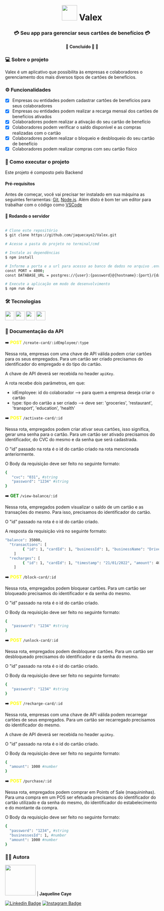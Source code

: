 <h1 align="center">
    <img  src="https://cdn.iconscout.com/icon/free/png-256/credit-card-2650080-2196542.png" width="50"> Valex
</h1>

<h3 align="center">
   💳 Seu app para gerenciar seus cartões de benefícios 💳
</h3>

<h4 align="center">
	🚧   Concluído 🚀 🚧
</h4>

### 💻 Sobre o projeto

Valex é um aplicativo que possibilita às empresas e colaboradores o gerenciamento dos mais diversos tipos de cartões de benefícios.

### ⚙️ Funcionalidades

- [x] Empresas ou entidades podem cadastrar cartões de benefícios para seus colaboradores
- [x] Empresas ou entidades podem realizar a recarga mensal dos cartões de benefícios ativados
- [x] Colaboradores podem realizar a ativação do seu cartão de benefício
- [x] Colaboradores podem verificar o saldo disponível e as compras realizadas com o cartão
- [x] Colaboradores podem realizar o bloqueio e desbloqueio do seu cartão de benefício
- [x] Colaboradores podem realizar compras com seu cartão físico

### 🚀 Como executar o projeto

Este projeto é composto pelo Backend

#### Pré-requisitos

Antes de começar, você vai precisar ter instalado em sua máquina as seguintes ferramentas:
[Git](https://git-scm.com), [Node.js](https://nodejs.org/en/). 
Além disto é bom ter um editor para trabalhar com o código como [VSCode](https://code.visualstudio.com/)

#### 🎲 Rodando o servidor

```bash

# Clone este repositório
$ git clone https://github.com/jaquecaye2/Valex.git

# Acesse a pasta do projeto no terminal/cmd

# Instale as dependências
$ npm install

# Informe a porta e a url para acesso ao banco de dados no arquivo .env
const PORT = 4000;
const DATABASE_URL = postgres://{user}:{password}@{hostname}:{port}/{database-name};

# Execute a aplicação em modo de desenvolvimento
$ npm run dev
```

### 🛠 Tecnologias

<img src="https://img.shields.io/badge/PostgreSQL-316192?style=for-the-badge&logo=postgresql&logoColor=white" height="30px"/> <img src="https://img.shields.io/badge/TypeScript-007ACC?style=for-the-badge&logo=typescript&logoColor=white" height="30px"/> <img src="https://img.shields.io/badge/Node.js-43853D?style=for-the-badge&logo=node.js&logoColor=white" height="30px"/> <img src="https://img.shields.io/badge/Express.js-404D59?style=for-the-badge&logo=express.js&logoColor=white" height="30px"/>

### 📄 Documentação da API

➡️ <span style="color:yellow"> **POST** </span> `/create-card/:idEmployee/:type`

Nessa rota, empresas com uma chave de API válida podem criar cartões para os seus empregados. Para um cartão ser criado precisamos do identificador do empregado e do tipo do cartão.

A chave de API deverá ser recebida no header `apiKey`.

A rota recebe dois parâmetros, em que: 
  - idEmployee: id do colaborador --> para quem a empresa deseja criar o cartão 
  - type: tipo do cartão a ser criado --> deve ser: 'groceries', 'restaurant', 'transport', 'education', 'health'

➡️ <span style="color:yellow"> **POST** </span> `/activate-card/:id`

Nessa rota, empregados podem criar ativar seus cartões, isso significa, gerar uma senha para o cartão. Para um cartão ser ativado precisamos do identificador, do CVC do mesmo e da senha que será cadastrada.

O "id" passado na rota é o id do cartão criado na rota mencionada anteriormente.

O Body da requisição deve ser feito no seguinte formato:

```bash
{
   "cvc": "031", #string
   "password": "1234" #string
}
```

➡️ <span style="color:green"> **GET** </span> `/view-balance/:id`

Nessa rota, empregados podem visualizar o saldo de um cartão e as transações do mesmo. Para isso, precisamos do identificador do cartão.

O "id" passado na rota é o id do cartão criado.

A resposta da requisição virá no seguinte formato:

```bash
"balance": 35000,
  "transactions": [
		{ "id": 1, "cardId": 1, "businessId": 1, "businessName": "DrivenEats", "timestamp": "22/01/2022", "amount": 5000 }
	]
  "recharges": [
		{ "id": 1, "cardId": 1, "timestamp": "21/01/2022", "amount": 40000 }
	]
```

➡️ <span style="color:yellow"> **POST** </span> `/block-card/:id`

Nessa rota, empregados podem bloquear cartões. Para um cartão ser bloqueado precisamos do identificador e da senha do mesmo.

O "id" passado na rota é o id do cartão criado.

O Body da requisição deve ser feito no seguinte formato:

```bash
{
   "password": "1234" #string
}
```

➡️ <span style="color:yellow"> **POST** </span> `/unlock-card/:id`

Nessa rota, empregados podem desbloquear cartões. Para um cartão ser desbloqueado precisamos do identificador e da senha do mesmo.

O "id" passado na rota é o id do cartão criado.

O Body da requisição deve ser feito no seguinte formato:

```bash
{
   "password": "1234" #string
}
```

➡️ <span style="color:yellow"> **POST** </span> `/recharge-card/:id`

Nessa rota, empresas com uma chave de API válida podem recarregar cartões de seus empregados. Para um cartão ser recarregado precisamos do identificador do mesmo.

A chave de API deverá ser recebida no header `apiKey`.

O "id" passado na rota é o id do cartão criado.

O Body da requisição deve ser feito no seguinte formato:

```bash
{
  "amount": 1000 #number
}
```

➡️ <span style="color:yellow"> **POST** </span> `/purchase/:id`

Nessa rota, empregados podem comprar em Points of Sale (maquininhas). Para uma compra em um POS ser efetuada precisamos do identificador do cartão utilizado e da senha do mesmo, do identificador do estabelecimento e do montante da compra.

O Body da requisição deve ser feito no seguinte formato:

```bash
{
  "password": "1234", #string
  "businessesId": 1, #number
  "amount": 1000 #number
}
```

### 👩🏻 Autora
<img style="border-radius: 200" src="https://avatars.githubusercontent.com/u/102393976?s=400&u=aba5f19bf20b58d80146b343326cdb4fac491351&v=4" width="100" alt=""/>          |           <b>Jaqueline Caye</b>

[![Linkedin Badge](https://img.shields.io/badge/-LinkedIn-blue?style=for-the-badge&logo=Linkedin&logoColor=white&link=https://www.linkedin.com/in/jaqueline-caye-614449137/)](https://www.linkedin.com/in/jaqueline-caye-614449137/)
[![Instagram Badge](https://img.shields.io/badge/Instagram-E4405F?style=for-the-badge&logo=instagram&logoColor=white&link=https://www.instagram.com/jaquecaye/?hl=pt)](https://www.instagram.com/jaquecaye/?hl=pt)
